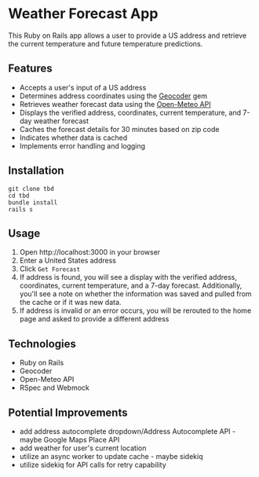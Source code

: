 # Weather Forecast App
This Ruby on Rails app allows a user to provide a US address and retrieve the current temperature and future temperature predictions.

## Features
- Accepts a user's input of a US address
- Determines address coordinates using the [Geocoder](https://github.com/alexreisner/geocoder) gem
- Retrieves weather forecast data using the [Open-Meteo API](https://open-meteo.com/)
- Displays the verified address, coordinates, current temperature, and 7-day weather forecast
- Caches the forecast details for 30 minutes based on zip code
- Indicates whether data is cached
- Implements error handling and logging

## Installation
```
git clone tbd
cd tbd
bundle install
rails s
```

## Usage
1. Open http://localhost:3000 in your browser
2. Enter a United States address
3. Click `Get Forecast`
4. If address is found, you will see a display with the verified address, coordinates, current temperature, and a 7-day forecast. Additionally, you'll see a note on whether the information was saved and pulled from the cache or if it was new data.
5. If address is invalid or an error occurs, you will be rerouted to the home page and asked to provide a different address

## Technologies
- Ruby on Rails
- Geocoder
- Open-Meteo API
- RSpec and Webmock

## Potential Improvements 
- add address autocomplete dropdown/Address Autocomplete API - maybe Google Maps Place API
- add weather for user's current location
- utilize an async worker to update cache - maybe sidekiq
- utilize sidekiq for API calls for retry capability


